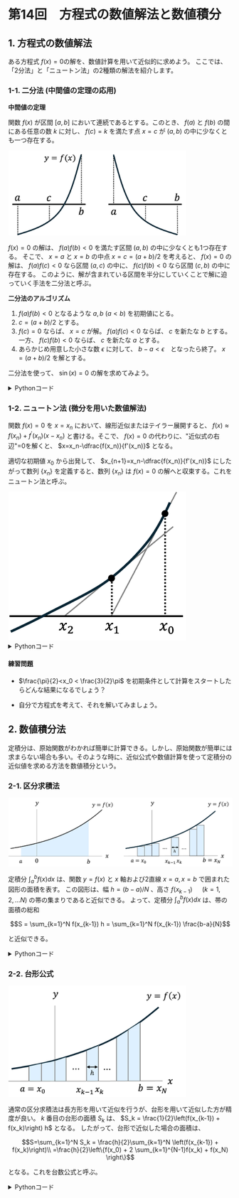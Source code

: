 # 第14回　方程式の数値解法と数値積分


## 1. 方程式の数値解法

ある方程式 $f(x) = 0$の解を、数値計算を用いて近似的に求めよう。
ここでは、「2分法」と「ニュートン法」の2種類の解法を紹介します。

### 1-1. 二分法 (中間値の定理の応用)


**中間値の定理** 

 関数 $f(x)$ が区間 $[a,b]$ において連続であるとする。このとき、 $f(a)$ と $f(b)$ の間にある任意の数 $k$ に対し、 $f(c)=k$ を満たす点 $x=c$ が $(a,b)$ の中に少なくとも一つ存在する。

<img src="Git_fig/二分法.jpg" alt="二分法" width="400">

$f(x)=0$ の解は、 $f(a)f(b)<0$ を満たす区間 $(a,b)$ の中に少なくとも1つ存在する。
そこで、 $x=a$ と $x=b$ の中点 $x=c=(a+b)/2$ を考えると、 $f(x)=0$ の解は、 $f(a)f(c)<0$ なら区間 $(a,c)$ の中に、 $f(c)f(b)<0$ なら区間 $(c,b)$ の中に存在する。
このように、解が含まれている区間を半分にしていくことで解に迫っていく手法を二分法と呼ぶ。

**二分法のアルゴリズム**

1) $f(a)f(b)<0$ となるような $a,b~(a<b)$ を初期値にとる。
2) $c=(a+b)/2$ とする。
3) $f(c)=0$ ならば、 $x=c$ が解。 $f(a)f(c)<0$ ならば、 $c$ を新たな $b$ とする。 一方、 $f(c)f(b)<0$ ならば、 $c$ を新たな $a$ とする。
4) あらかじめ用意した小さな数 $\epsilon$ に対して、 $b-a<\epsilon$　となったら終了。 $x=(a+b)/2$ を解とする。

二分法を使って、 $\sin(x) =0$ の解を求めてみよう。

<details><summary>Pythonコード</summary>

```python
import math  # 数学関数（sin, piなど）を使うためにmathモジュールをインポート

# 解を求めたい関数 f(x) = sin(x)
def f(x):
    return math.sin(x)

# 解を探す初期区間 [a, b]
a = - math.pi / 6.0  
b = math.pi / 4.0

IMAX = 50     # 最大反復回数
EPS = 1e-6    # 許容誤差（収束判定のしきい値）

# 初期区間で f(a) と f(b) の符号が異なるか確認
if f(a) * f(b) >= 0:
    print("この区間には解がありません")  # 解の存在が保証されない場合
else:
    # 収束するか、最大反復数に達するまで繰り返す
    for i in range(IMAX):
        c = (a + b) / 2  # 区間の中点を計算
        print(i + 1, "c =", c)  # 何回目かと中点の値を出力

        if f(c) == 0:
            break  # 解がちょうど見つかった場合はループ終了
        elif f(a) * f(c) < 0:
            b = c  # 解は [a, c] にある → 右端を更新
        else:
            a = c  # 解は [c, b] にある → 左端を更新

        if b - a < EPS:
            break  # 区間幅が十分小さくなったら終了（収束とみなす）

    # 収束したかどうかを出力
    if i + 1 >= IMAX:
        print("It did not converged.")  # 最大反復数に達しても収束しなかった
    else:
        print("It converged.")  # 収束した
```

<details><summary>結果</summary>
  
```
1 c = 0.13089969389957473
2 c = -0.19634954084936204
3 c = -0.032724923474893655
4 c = 0.04908738521234054
5 c = 0.008181230868723442
6 c = -0.012271846303085107
7 c = -0.0020453077171808326
8 c = 0.0030679615757713045
9 c = 0.0005113269292952359
10 c = -0.0007669903939427984
11 c = -0.00012783173232378122
12 c = 0.00019174759848572735
13 c = 3.195793308097306e-05
14 c = -4.793689962140408e-05
15 c = -7.98948327021551e-06
16 c = 1.1984224905378776e-05
17 c = 1.997370817581633e-06
18 c = -2.9960562263169384e-06
19 c = -4.993427043676527e-07
20 c = 7.490140566069902e-07
21 c = 1.2483567611966874e-07
It converged.
```
</details>

</details>


### 1-2. ニュートン法 (微分を用いた数値解法)

関数 $f(x)=0$ を $x=x_n$ において、線形近似またはテイラー展開すると、 $f(x)\approx f(x_n) + f^\prime (x_n)(x-x_n)$ と書ける。そこで、 $f(x)=0$ の代わりに、"近似式の右辺"=0を解くと、 $x=x_n-\dfrac{f(x_n)}{f'(x_n)}$ となる。

適切な初期値 $x_0$ から出発して、 $x_{n+1}=x_n-\dfrac{f(x_n)}{f'(x_n)}$ にしたがって数列 $\lbrace x_n \rbrace$ を定義すると、数列 $\lbrace x_n \rbrace$ は $f(x)=0$ の解へと収束する。これをニュートン法と呼ぶ。

<img src="Git_fig/Newton-method_原理.png" alt="Newton-method_原理" width="400">


<details><summary>Pythonコード</summary>
 
#### $\sin x = 0$ をニュートン法を用いて解く。

```python
import numpy as np                   # 数値計算（等間隔配列など）に便利なライブラリ (mathの代わり)

# 解きたい方程式 f(X) = sin(X)
def f(X):
    return np.sin(X)

# f(X) の導関数
def df(X):
    return np.cos(X)

X0 = 1.0       # 初期値
EPS = 1e-7     # 許容誤差（収束判定用）
IMAX = 50      # 最大反復回数（収束しないときの打ち切り）

# 各ステップの近似解 X の値を記録するリスト（収束過程の可視化用）
X_vals = [X0]

# ニュートン法による反復
for i in range(IMAX):
    X1 = X0 - f(X0) / df(X0)  # ニュートン法の更新式

    # 収束判定：新旧の値の差が十分小さければ終了
    if abs(X1 - X0) < EPS:
        X_vals.append(X1)  # 最終値を記録
        break
    else:
        X0 = X1            # 初期値を更新
        X_vals.append(X0)  # 現在値を記録

    # 各ステップの値を表示
    print('X(', i+1, ') =', X1)

# 収束結果を出力
if i+1 >= IMAX:
    print('It did not converged')  # 収束しなかった場合
else:
    print('It converged')          # 収束した場合
```
<details><summary>結果</summary>
  
```
X( 1 ) = -0.5574077246549021
X( 2 ) = 0.06593645192484066
X( 3 ) = -9.572191932508134e-05
X( 4 ) = 2.923566201412306e-13
It converged
```
</details>

### 結果をグラフに描画してみる
```python
import matplotlib.pyplot as plt      # グラフ描画用のライブラリ

# -2 から 4 の範囲で f(X) = sin(X) のグラフを作成
x = np.linspace(-2, 4, 400)
y = np.sin(x)

plt.figure(figsize=(8, 5))
plt.plot(x, y, label='f(X) = sin(X)')              # 関数のグラフ
plt.axhline(0, color='gray', linestyle='--')       # x軸（y=0）

# 反復点を赤い点と線で表示
plt.plot(X_vals, [np.sin(x) for x in X_vals], 'ro-', label='Newton steps')

# 各ステップ番号を点のそばに表示（文字を少し上にずらして見やすく）
for idx, x_val in enumerate(X_vals):
    plt.text(x_val, np.sin(x_val) + 0.1, f"x{idx}", fontsize=9, ha='center')

# タイトルとラベル設定
plt.title('Newton Method for f(X) = sin(X)')
plt.xlabel('X')
plt.ylabel('f(X)')
plt.legend()
plt.grid(True)
plt.show()
```

<img src="Git_fig/Newton-method_sine=0_result.png" alt="ニュートン法の結果" width="600">


</details>

#### 練習問題
- $\frac{\pi}{2}<x_0 < \frac{3}{2}\pi$ を初期条件として計算をスタートしたらどんな結果になるでしょう？

- 自分で方程式を考えて、それを解いてみましょう。


</details>


## 2. 数値積分法 

定積分は、原始関数がわかれば簡単に計算できる。しかし、原始関数が簡単には求まらない場合も多い。そのような時に、近似公式や数値計算を使って定積分の近似値を求める方法を数値積分という。

### 2-1. 区分求積法

<img src="Git_fig/区分求積.png" alt="区分求積" width="800">

定積分 $\displaystyle{\int_a^b} f(x)dx$ は、関数 $y=f(x)$ と $x$ 軸および2直線 $x=a, x=b$ で囲まれた図形の面積を表す。
この図形は、幅 $h = (b-a)/N$ 、高さ $f(x_{k-1})$ 　 $(k=1,2,...N)$ の帯の集まりであると近似できる。
よって、定積分 $\displaystyle{\int_a^b} f(x)dx$ は、帯の面積の総和
```math
S = \sum_{k=1}^N f(x_{k-1}) h =  \sum_{k=1}^N f(x_{k-1}) \frac{b-a}{N}
```
と近似できる。

<details><summary>Pythonコード</summary>
 
#### $\displaystyle{\int_0^1 \sqrt{1-x^2} dx} = \pi/4 \approx 0.785375$ を区分求積法を用いて求める。

```python
import numpy as np 

# 被積分関数 f(x) = sqrt(1 - x^2)
def f(x):
  return np.sqrt(1 - x**2)

A = 0.0   # 積分区間の左端（x = 0）
B = 1.0   # 積分区間の右端（x = 1）
N = 50    # 分割数（区間を N 個に分ける）
h = (B - A) / N  # 1つの小区間の幅 h

S = 0.0   # 積分値の初期化

# 長方形（左端）の和を求める
for k in range(1, N+1): # k = 1,2,...,N のループ
  S += f(A + h * (k - 1))  # 各区間の左端の f(x) を足し合わせる

S = S * h  # 全体を区間幅 h で掛けることで、積分の近似値を得る

print(S)  # 結果を出力
```
<details><summary>結果</summary>
 
```
0.7945671277746251
```

</details>

</details>


### 2-2. 台形公式

<img src="Git_fig/台形公式.png" alt="台形公式" width="400">

通常の区分求積法は長方形を用いて近似を行うが、台形を用いて近似した方が精度が良い。 
$k$ 番目の台形の面積 $S_k$ は、 $S_k = \frac{1}{2}\left(f(x_{k-1}) + f(x_k)\right) h$ となる。
したがって、台形で近似した場合の面積は、
```math
S=\sum_{k=1}^N S_k = \frac{h}{2}\sum_{k=1}^N \left(f(x_{k-1}) + f(x_k)\right)\\
=\frac{h}{2}\left\{f(x_0) + 2 \sum_{k=1}^{N-1}f(x_k) + f(x_N) \right\}
```
となる。これを台数公式と呼ぶ。


<details><summary>Pythonコード</summary>
 
#### 区分求積のときと同様、 $\displaystyle{\int_0^1 \sqrt{1-x^2} dx} = \pi/4 \approx 0.785375$ を区分求積法を用いて求める。

```python
import numpy as np  

# 被積分関数 f(x) = sqrt(1 - x^2)
def f(x):
  return np.sqrt(1 - x**2)

A = 0.0   # 積分区間の左端（x = 0）
B = 1.0   # 積分区間の右端（x = 1）
N = 50    # 分割数（区間を N 個に分ける）
h = (B - A) / N  # 1つの小区間の幅 h

S = 0.0   # 積分値の初期化

# 長方形（左端）の和を求める
for k in range(1, N): # k = 1,2,...,N-1 のループ
  S += 2.0 * f(A + h * k)

S = f(A) + S + f(B)
S = S * h / 2.0

print(S)  # 結果を出力
```
<details><summary>結果</summary>
 
```
0.784567127774625
```

</details>

</details>



